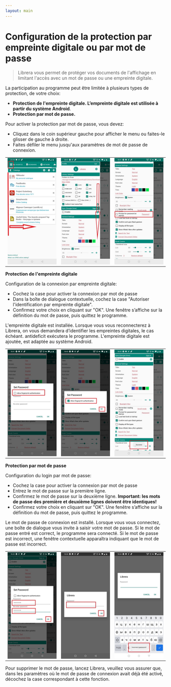 ```yaml
---
layout: main
---
```


# Configuration de la protection par empreinte digitale ou par mot de passe

> Librera vous permet de protéger vos documents de l'affichage en limitant l'accès avec un mot de passe ou une empreinte digitale.

La participation au programme peut être limitée à plusieurs types de protection, de votre choix:

* **Protection de l'empreinte digitale. L’empreinte digitale est utilisée à partir du système Android**.
* **Protection par mot de passe.**

Pour activer la protection par mot de passe, vous devez:

* Cliquez dans le coin supérieur gauche pour afficher le menu ou faites-le glisser de gauche à droite.
* Faites défiler le menu jusqu'aux paramètres de mot de passe de connexion.

||||
|-|-|-|
|![](1.jpg)|![](2.jpg)|![](3.jpg)|

**Protection de l'empreinte digitale**

Configuration de la connexion par empreinte digitale:
* Cochez la case pour activer la connexion par mot de passe
* Dans la boîte de dialogue contextuelle, cochez la case &quot;Autoriser l'identification par empreinte digitale&quot;.
* Confirmez votre choix en cliquant sur &quot;OK&quot;. Une fenêtre s’affiche sur la définition du mot de passe, puis quittez le programme.

L'empreinte digitale est installée. Lorsque vous vous reconnecterez à Librera, on vous demandera d’identifier les empreintes digitales, le cas échéant.
antideficit exécutera le programme. L'empreinte digitale est ajoutée, est adaptée au système Android.

||||
|-|-|-|
|![](4.jpg)|![](5.jpg)|![](7.jpg)|

**Protection par mot de passe**

Configuration du login par mot de passe:

* Cochez la case pour activer la connexion par mot de passe
* Entrez le mot de passe sur la première ligne.
* Confirmez le mot de passe sur la deuxième ligne. **Important: les mots de passe des première et deuxième lignes doivent être identiques!**
* Confirmez votre choix en cliquant sur &quot;OK&quot;. Une fenêtre s’affiche sur la définition du mot de passe, puis quittez le programme.

Le mot de passe de connexion est installé. Lorsque vous vous connectez, une boîte de dialogue vous invite à saisir votre mot de passe. Si le mot de passe entré est correct, le programme sera connecté. Si le mot de passe est incorrect, une fenêtre contextuelle apparaîtra indiquant que le mot de passe est incorrect.

||||
|-|-|-|
|![](6.jpg)|![](8.jpg)|![](10.jpg)|

Pour supprimer le mot de passe, lancez Librera, veuillez vous assurer que, dans les paramètres où le mot de passe de connexion avait déjà été activé, décochez la case correspondant à cette fonction.
